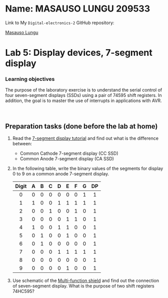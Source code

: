 # Name: MASAUSO LUNGU 209533

Link to My `Digital-electronics-2` GitHub repository:

   [Masauso Lungu](https://github.com/Masauso-L/Digital-electronis-2/tree/main/Labs/05-segment)


# Lab 5: Display devices, 7-segment display


### Learning objectives

The purpose of the laboratory exercise is to understand the serial control of four seven-segment displays (SSDs) using a pair of 74595 shift registers. In addition, the goal is to master the use of interrupts in applications with AVR.

&nbsp;
&nbsp;
<a name="preparation"></a>
## Preparation tasks (done before the lab at home)

1. Read the [7-segment display tutorial](https://www.electronics-tutorials.ws/blog/7-segment-display-tutorial.html) and find out what is the difference between:
   * Common Cathode 7-segment display (CC SSD)
   * Common Anode 7-segment display (CA SSD)

2. In the following table, write the binary values of the segments for display 0 to 9 on a common anode 7-segment display.

   | **Digit** | **A** | **B** | **C** | **D** | **E** | **F** | **G** | **DP** |
   | :-: | :-: | :-: | :-: | :-: | :-: | :-: | :-: | :-: |
   | 0 | 0 | 0 | 0 | 0 | 0 | 0 | 1 | 1 |
   | 1 | 1  | 0  |  0 |  1 | 1  | 1  | 1  |  1 |
   | 2 | 0  | 0  | 1  | 0  | 0  | 1  | 0  |  1 |
   | 3 | 0  | 0  | 0  | 0  | 1  | 1  | 0  |  1 |
   | 4 | 1  | 0  | 0  | 1  | 1  | 0  | 0  |  1 |
   | 5 | 0  | 1  | 0  | 0  | 1  | 0  | 0  |  1 |
   | 6 | 0  | 1  | 0  | 0  | 0  | 0  | 0  |  1 |
   | 7 | 0  | 0  | 0  | 1  | 1  | 1  | 1  |  1 |
   | 8 | 0  | 0  | 0  | 0  | 0  | 0  | 0  |  1 |
   | 9 | 0  | 0  | 0  | 0  | 1  | 0  | 0  |  1 |

3. Use schematic of the [Multi-function shield](../../Docs/arduino_shield.pdf) and find out the connection of seven-segment display. What is the purpose of two shift registers 74HC595?

&nbsp;

&nbsp;

&nbsp;

&nbsp;

&nbsp;

&nbsp;